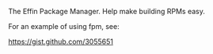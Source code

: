 The Effin Package Manager.  Help make building RPMs easy.

For an example of using fpm, see:

https://gist.github.com/3055651
